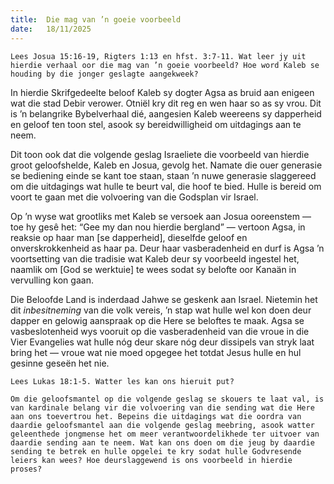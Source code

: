 ```yaml
---
title:  Die mag van ’n goeie voorbeeld
date:   18/11/2025
---
```


`Lees Josua 15:16-19, Rigters 1:13 en hfst. 3:7-11. Wat leer jy uit hierdie verhaal oor die mag van ’n goeie voorbeeld? Hoe word Kaleb se houding by die jonger geslagte aangekweek?`

In hierdie Skrifgedeelte beloof Kaleb sy dogter Agsa as bruid aan enigeen wat die stad Debir verower. Otniël kry dit reg en wen haar so as sy vrou. Dit is ’n belangrike Bybelverhaal dié, aangesien Kaleb weereens sy dapperheid en geloof ten toon stel, asook sy bereidwilligheid om uitdagings aan te neem.

Dit toon ook dat die volgende geslag Israeliete die voorbeeld van hierdie groot geloofshelde, Kaleb en Josua, gevolg het. Namate die ouer generasie se bediening einde se kant toe staan, staan ’n nuwe generasie slaggereed om die uitdagings wat hulle te beurt val, die hoof te bied. Hulle is bereid om voort te gaan met die volvoering van die Godsplan vir Israel.

Op ’n wyse wat grootliks met Kaleb se versoek aan Josua ooreenstem — toe hy gesê het: “Gee my dan nou hierdie bergland” — vertoon Agsa, in reaksie op haar man [se dapperheid], dieselfde geloof en onverskrokkenheid as haar pa. Deur haar vasberadenheid en durf is Agsa ’n voortsetting van die tradisie wat Kaleb deur sy voorbeeld ingestel het, naamlik om [God se werktuie] te wees sodat sy belofte oor Kanaän in vervulling kon gaan.

Die Beloofde Land is inderdaad Jahwe se geskenk aan Israel. Nietemin het dit _inbesitneming_ van die volk vereis, ’n stap wat hulle wel kon doen deur dapper en gelowig aanspraak op die Here se beloftes te maak. Agsa se vasbeslotenheid wys vooruit op die vasberadenheid van die vroue in die Vier Evangelies wat hulle nóg deur skare nóg deur dissipels van stryk laat bring het — vroue wat nie moed opgegee het totdat Jesus hulle en hul gesinne geseën het nie.

`Lees Lukas 18:1-5. Watter les kan ons hieruit put?`

`Om die geloofsmantel op die volgende geslag se skouers te laat val, is van kardinale belang vir die volvoering van die sending wat die Here aan ons toevertrou het. Bepeins die uitdagings wat die oordra van daardie geloofsmantel aan die volgende geslag meebring, asook watter geleenthede jongmense het om meer verantwoordelikhede ter uitvoer van daardie sending aan te neem. Wat kan ons doen om die jeug by daardie sending te betrek en hulle opgelei te kry sodat hulle Godvresende leiers kan wees? Hoe deurslaggewend is ons voorbeeld in hierdie proses?`